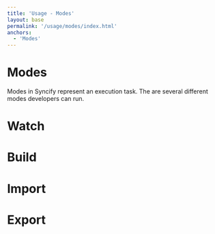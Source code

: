 ```yaml
---
title: 'Usage - Modes'
layout: base
permalink: '/usage/modes/index.html'
anchors:
  - 'Modes'
---
```


# Modes

Modes in Syncify represent an execution task. The are several different modes developers can run.

# Watch

# Build

# Import

# Export
